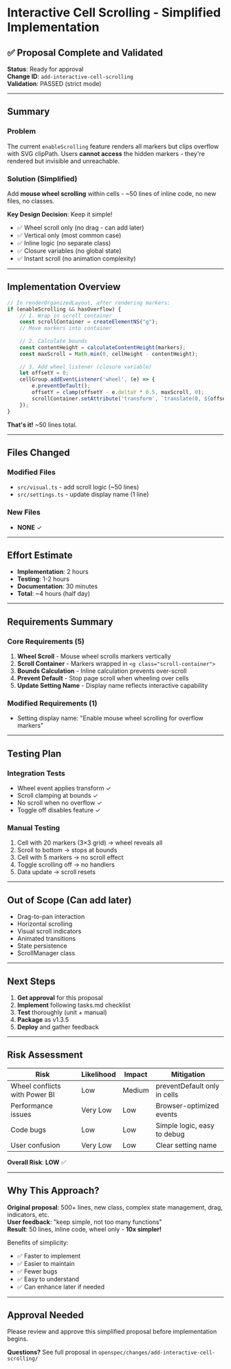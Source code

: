 # Interactive Cell Scrolling - Simplified Implementation

## ✅ Proposal Complete and Validated

**Status**: Ready for approval  
**Change ID**: `add-interactive-cell-scrolling`  
**Validation**: PASSED (strict mode)

---

## Summary

### Problem
The current `enableScrolling` feature renders all markers but clips overflow with SVG clipPath. Users **cannot access** the hidden markers - they're rendered but invisible and unreachable.

### Solution (Simplified)
Add **mouse wheel scrolling** within cells - ~50 lines of inline code, no new files, no classes.

**Key Design Decision**: Keep it simple!
- ✅ Wheel scroll only (no drag - can add later)
- ✅ Vertical only (most common case)
- ✅ Inline logic (no separate class)
- ✅ Closure variables (no global state)
- ✅ Instant scroll (no animation complexity)

---

## Implementation Overview

```typescript
// In renderOrganizedLayout, after rendering markers:
if (enableScrolling && hasOverflow) {
    // 1. Wrap in scroll container
    const scrollContainer = createElementNS("g");
    // Move markers into container
    
    // 2. Calculate bounds
    const contentHeight = calculateContentHeight(markers);
    const maxScroll = Math.min(0, cellHeight - contentHeight);
    
    // 3. Add wheel listener (closure variable)
    let offsetY = 0;
    cellGroup.addEventListener('wheel', (e) => {
        e.preventDefault();
        offsetY = clamp(offsetY - e.deltaY * 0.5, maxScroll, 0);
        scrollContainer.setAttribute('transform', `translate(0, ${offsetY})`);
    });
}
```

**That's it!** ~50 lines total.

---

## Files Changed

### Modified Files
- `src/visual.ts` - add scroll logic (~50 lines)
- `src/settings.ts` - update display name (1 line)

### New Files
- **NONE** ✓

---

## Effort Estimate

- **Implementation**: 2 hours
- **Testing**: 1-2 hours  
- **Documentation**: 30 minutes
- **Total**: ~4 hours (half day)

---

## Requirements Summary

### Core Requirements (5)
1. **Wheel Scroll** - Mouse wheel scrolls markers vertically
2. **Scroll Container** - Markers wrapped in `<g class="scroll-container">`
3. **Bounds Calculation** - Inline calculation prevents over-scroll
4. **Prevent Default** - Stop page scroll when wheeling over cells
5. **Update Setting Name** - Display name reflects interactive capability

### Modified Requirements (1)
- Setting display name: "Enable mouse wheel scrolling for overflow markers"

---

## Testing Plan

### Integration Tests
- Wheel event applies transform ✓
- Scroll clamping at bounds ✓
- No scroll when no overflow ✓
- Toggle off disables feature ✓

### Manual Testing
1. Cell with 20 markers (3×3 grid) → wheel reveals all
2. Scroll to bottom → stops at bounds
3. Cell with 5 markers → no scroll effect
4. Toggle scrolling off → no handlers
5. Data update → scroll resets

---

## Out of Scope (Can add later)

- Drag-to-pan interaction
- Horizontal scrolling
- Visual scroll indicators
- Animated transitions
- State persistence
- ScrollManager class

---

## Next Steps

1. **Get approval** for this proposal
2. **Implement** following tasks.md checklist
3. **Test** thoroughly (unit + manual)
4. **Package** as v1.3.5
5. **Deploy** and gather feedback

---

## Risk Assessment

| Risk | Likelihood | Impact | Mitigation |
|------|-----------|--------|------------|
| Wheel conflicts with Power BI | Low | Medium | preventDefault only in cells |
| Performance issues | Very Low | Low | Browser-optimized events |
| Code bugs | Low | Low | Simple logic, easy to debug |
| User confusion | Very Low | Low | Clear setting name |

**Overall Risk**: **LOW** ✅

---

## Why This Approach?

**Original proposal**: 500+ lines, new class, complex state management, drag, indicators, etc.  
**User feedback**: "keep simple, not too many functions"  
**Result**: 50 lines, inline code, wheel only - **10x simpler!**

Benefits of simplicity:
- ✅ Faster to implement
- ✅ Easier to maintain
- ✅ Fewer bugs
- ✅ Easy to understand
- ✅ Can enhance later if needed

---

## Approval Needed

Please review and approve this simplified proposal before implementation begins.

**Questions?** See full proposal in `openspec/changes/add-interactive-cell-scrolling/`
